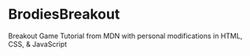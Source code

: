 # BrodiesBreakout<br>
Breakout Game Tutorial from MDN with personal modifications in HTML, CSS, & JavaScript
